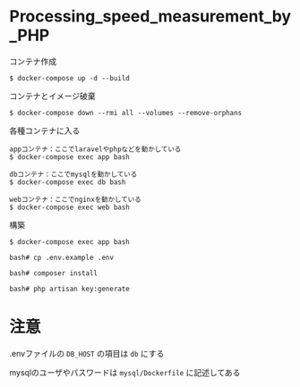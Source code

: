 # Processing_speed_measurement_by_PHP

コンテナ作成

```
$ docker-compose up -d --build
```

コンテナとイメージ破棄

```
$ docker-compose down --rmi all --volumes --remove-orphans
```

各種コンテナに入る

```
appコンテナ：ここでlaravelやphpなどを動かしている
$ docker-compose exec app bash
```

```
dbコンテナ：ここでmysqlを動かしている
$ docker-compose exec db bash
```

```
webコンテナ：ここでnginxを動かしている
$ docker-compose exec web bash
```

構築

```
$ docker-compose exec app bash
```

```
bash# cp .env.example .env
```

```
bash# composer install

bash# php artisan key:generate

```

# 注意

.envファイルの ` DB_HOST ` の項目は ` db ` にする

mysqlのユーザやパスワードは ` mysql/Dockerfile ` に記述してある